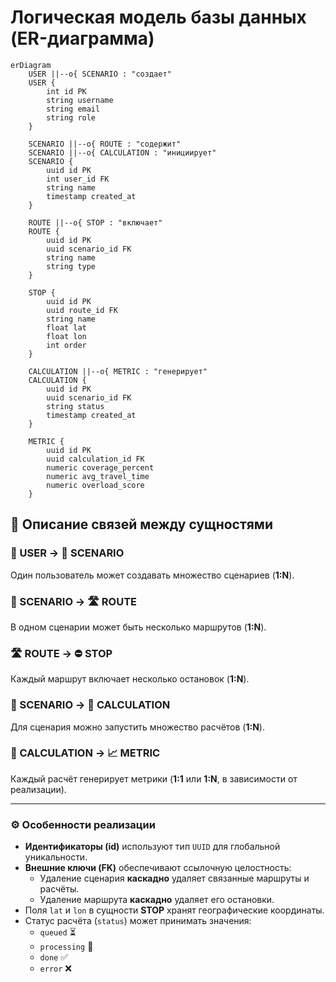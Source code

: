 # Логическая модель базы данных (ER-диаграмма)

```mermaid
erDiagram
    USER ||--o{ SCENARIO : "создает"
    USER {
        int id PK
        string username
        string email
        string role
    }

    SCENARIO ||--o{ ROUTE : "содержит"
    SCENARIO ||--o{ CALCULATION : "инициирует"
    SCENARIO {
        uuid id PK
        int user_id FK
        string name
        timestamp created_at
    }

    ROUTE ||--o{ STOP : "включает"
    ROUTE {
        uuid id PK
        uuid scenario_id FK
        string name
        string type
    }

    STOP {
        uuid id PK
        uuid route_id FK
        string name
        float lat
        float lon
        int order
    }

    CALCULATION ||--o{ METRIC : "генерирует"
    CALCULATION {
        uuid id PK
        uuid scenario_id FK
        string status
        timestamp created_at
    }

    METRIC {
        uuid id PK
        uuid calculation_id FK
        numeric coverage_percent
        numeric avg_travel_time
        numeric overload_score
    }
```

## 🔗 Описание связей между сущностями

### 🧑 USER → 📁 SCENARIO  
Один пользователь может создавать множество сценариев (**1:N**).

### 📁 SCENARIO → 🛣️ ROUTE  
В одном сценарии может быть несколько маршрутов (**1:N**).

### 🛣️ ROUTE → ⛔ STOP  
Каждый маршрут включает несколько остановок (**1:N**).

### 📁 SCENARIO → 🧮 CALCULATION  
Для сценария можно запустить множество расчётов (**1:N**).

### 🧮 CALCULATION → 📈 METRIC  
Каждый расчёт генерирует метрики (**1:1** или **1:N**, в зависимости от реализации).

---

### ⚙️ Особенности реализации

- **Идентификаторы (id)** используют тип `UUID` для глобальной уникальности.
- **Внешние ключи (FK)** обеспечивают ссылочную целостность:
  - Удаление сценария **каскадно** удаляет связанные маршруты и расчёты.
  - Удаление маршрута **каскадно** удаляет его остановки.
- Поля `lat` и `lon` в сущности **STOP** хранят географические координаты.
- Статус расчёта (`status`) может принимать значения:
  - `queued` ⏳
  - `processing` 🔄
  - `done` ✅
  - `error` ❌
